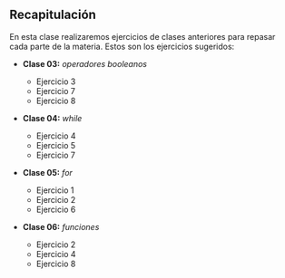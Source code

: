 ## Recapitulación

En esta clase realizaremos ejercicios de clases anteriores para repasar cada parte de la materia. Estos son los ejercicios sugeridos:


* **Clase 03:** *operadores booleanos*
  * Ejercicio 3
  * Ejercicio 7
  * Ejercicio 8


* **Clase 04:** *while*
  * Ejercicio 4
  * Ejercicio 5
  * Ejercicio 7


* **Clase 05:** *for*
  * Ejercicio 1
  * Ejercicio 2
  * Ejercicio 6



* **Clase 06:** *funciones*
  * Ejercicio 2
  * Ejercicio 4
  * Ejercicio 8
